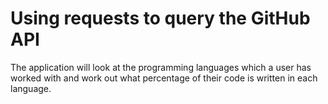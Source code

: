 # Using requests to query the GitHub API
The application will look at the programming languages which a user has worked with and work out what percentage of their code is written in each language.
